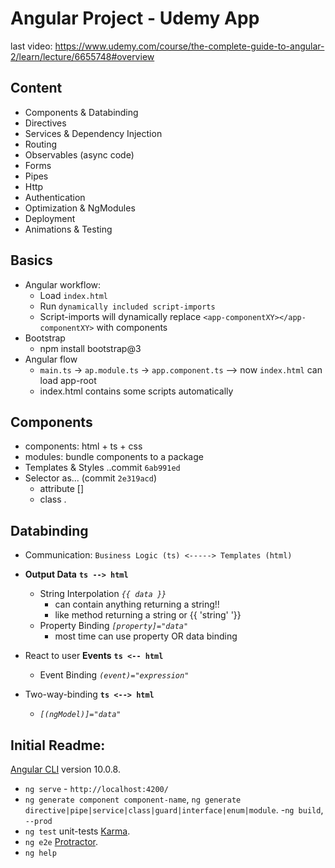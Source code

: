 # Angular Project - Udemy App
last video:
https://www.udemy.com/course/the-complete-guide-to-angular-2/learn/lecture/6655748#overview
## Content
- Components & Databinding
- Directives
- Services & Dependency Injection
- Routing
- Observables (async code)
- Forms
- Pipes
- Http
- Authentication
- Optimization & NgModules
- Deployment
- Animations & Testing

## Basics
- Angular workflow:  
  - Load `index.html`
  - Run `dynamically included script-imports`   
  - Script-imports will dynamically replace `<app-componentXY></app-componentXY>` with components  
- Bootstrap  
  - npm install bootstrap@3
- Angular flow   
  - `main.ts` -> `ap.module.ts` -> `app.component.ts` --> now `index.html` can load app-root
  - index.html contains some scripts automatically
  
 ## Components
 - components: html + ts + css
 - modules: bundle components to a package
 - Templates & Styles ..commit `6ab991ed`
 - Selector as...   (commit `2e319acd`)
   - attribute [] 
   - class .
   
 ## Databinding
 - Communication:  `Business Logic (ts) <-----> Templates (html)`
 
 - **Output Data** **`ts --> html`**  
   - String Interpolation *`{{ data }}`*  
     - can contain anything returning a string!!
     - like method returning a string or {{ 'string' '}}
   - Property Binding *`[property]="data"`*
     - most time can use property OR data binding
 
 - React to user **Events** **`ts <-- html`**  
   - Event Binding *`(event)="expression"`*
 
 - Two-way-binding **`ts <--> html`**  
   - *`[(ngModel)]="data"`*
 
 
 
 
 
 
 
 
 
 
 
 
 
 
 
 
 
 
 
 

## Initial Readme:
[Angular CLI](https://github.com/angular/angular-cli) version 10.0.8.
- `ng serve` - `http://localhost:4200/`
- `ng generate component component-name`, `ng generate directive|pipe|service|class|guard|interface|enum|module`.
-`ng build`, `--prod` 
- `ng test` unit-tests [Karma](https://karma-runner.github.io).
- `ng e2e`  [Protractor](http://www.protractortest.org/).
- `ng help` 
